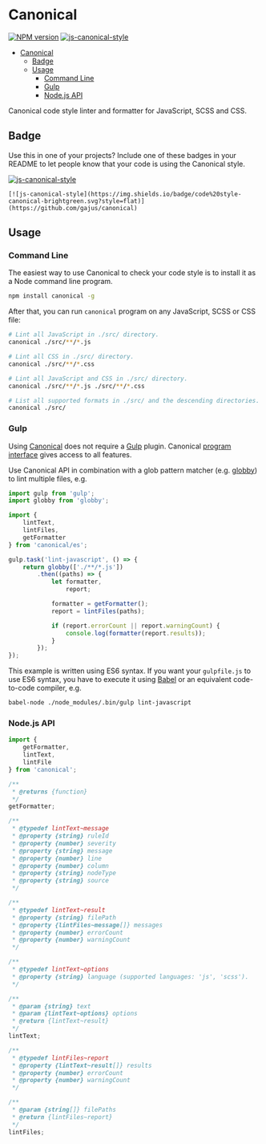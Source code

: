 <h1 id="canonical">Canonical</h1>

<!-- [![Travis build status](http://img.shields.io/travis/gajus/canonical/master.svg?style=flat)](https://travis-ci.org/gajus/canonical) -->
[![NPM version](http://img.shields.io/npm/v/canonical.svg?style=flat)](https://www.npmjs.com/package/canonical)
[![js-canonical-style](https://img.shields.io/badge/code%20style-canonical-brightgreen.svg?style=flat)](https://github.com/gajus/canonical)

* [Canonical](#canonical)
    * [Badge](#canonical-badge)
    * [Usage](#canonical-usage)
        * [Command Line](#canonical-usage-command-line)
        * [Gulp](#canonical-usage-gulp)
        * [Node.js API](#canonical-usage-node-js-api)


Canonical code style linter and formatter for JavaScript, SCSS and CSS.

<h2 id="canonical-badge">Badge</h2>

Use this in one of your projects? Include one of these badges in your README to let people know that your code is using the Canonical style.

[![js-canonical-style](https://img.shields.io/badge/code%20style-canonical-brightgreen.svg?style=flat)](https://github.com/gajus/canonical)

```
[![js-canonical-style](https://img.shields.io/badge/code%20style-canonical-brightgreen.svg?style=flat)](https://github.com/gajus/canonical)
```

<h2 id="canonical-usage">Usage</h2>

<h3 id="canonical-usage-command-line">Command Line</h3>

The easiest way to use Canonical to check your code style is to install it as a Node command line program.

```sh
npm install canonical -g
```

After that, you can run `canonical` program on any JavaScript, SCSS or CSS file:

```sh
# Lint all JavaScript in ./src/ directory.
canonical ./src/**/*.js

# Lint all CSS in ./src/ directory.
canonical ./src/**/*.css

# Lint all JavaScript and CSS in ./src/ directory.
canonical ./src/**/*.js ./src/**/*.css

# List all supported formats in ./src/ and the descending directories.
canonical ./src/
```

<h3 id="canonical-usage-gulp">Gulp</h3>

Using [Canonical](https://github.com/gajus/canonical) does not require a [Gulp](http://gulpjs.com/) plugin. Canonical [program interface](https://github.com/gajus/canonical#program-interface) gives access to all features.

Use Canonical API in combination with a glob pattern matcher (e.g. [globby](https://www.npmjs.com/package/globby)) to lint multiple files, e.g.

```js
import gulp from 'gulp';
import globby from 'globby';

import {
    lintText,
    lintFiles,
    getFormatter
} from 'canonical/es';

gulp.task('lint-javascript', () => {
    return globby(['./**/*.js'])
        .then((paths) => {
            let formatter,
                report;

            formatter = getFormatter();
            report = lintFiles(paths);

            if (report.errorCount || report.warningCount) {
                console.log(formatter(report.results));
            }
        });
});
```

This example is written using ES6 syntax. If you want your `gulpfile.js` to use ES6 syntax, you have to execute it using [Babel](babeljs.io) or an equivalent code-to-code compiler, e.g.

```sh
babel-node ./node_modules/.bin/gulp lint-javascript
```

<h3 id="canonical-usage-node-js-api">Node.js API</h3>

```js
import {
    getFormatter,
    lintText,
    lintFile
} from 'canonical';

/**
 * @returns {function}
 */
getFormatter;

/**
 * @typedef lintText~message
 * @property {string} ruleId
 * @property {number} severity
 * @property {string} message
 * @property {number} line
 * @property {number} column
 * @property {string} nodeType
 * @property {string} source
 */

/**
 * @typedef lintText~result
 * @property {string} filePath
 * @property {lintFiles~message[]} messages
 * @property {number} errorCount
 * @property {number} warningCount
 */

/**
 * @typedef lintText~options
 * @property {string} language (supported languages: 'js', 'scss').
 */

/**
 * @param {string} text
 * @param {lintText~options} options
 * @return {lintText~result}
 */
lintText;

/**
 * @typedef lintFiles~report
 * @property {lintText~result[]} results
 * @property {number} errorCount
 * @property {number} warningCount
 */

/**
 * @param {string[]} filePaths
 * @return {lintFiles~report}
 */
lintFiles;
```

